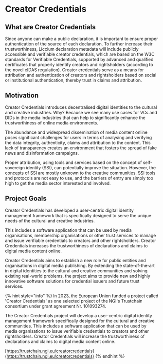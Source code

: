 # Creator Credentials

## What are Creator Credentials

Since anyone can make a public declaration, it is important to ensure proper authentication of the source of each declaration. To further increase their trustworthiness, Liccium declaration metadata will include publicly accessible and verifiable creator credentials, which are based on the W3C standards for Verifiable Credentials, supported by advanced and qualified certificates that properly identify creators and rightsholders (according to the novel eIDAS regulation). Creator credentials serve as a means for attribution and authentication of creators and rightsholders based on social or institutional authentication, thereby trust in claims and attribution.

## Motivation

Creator Credentials introduces decentralised digital identities to the cultural and creative industries. Why? Because we see many use cases for VCs and DIDs in the media industries that can help to significantly enhance the trustworthiness of online media environments.

The abundance and widespread dissemination of media content online poses significant challenges for users in terms of analysing and verifying the data integrity, authenticity, claims and attribution to the content. This lack of transparency creates an environment that fosters the spread of fake news and disinformation campaigns.

Proper attribution, using tools and services based on the concept of self-sovereign identity (SSI), can potentially improve the situation. However, the concepts of SSI are mostly unknown to the creative communities. SSI tools and protocols are not easy to use, and the barriers of entry are simply too high to get the media sector interested and involved.

## Project Goals <a href="#project-goals" id="project-goals"></a>

Creator Credentials has developed a user-centric digital identity management framework that is specifically designed to serve the unique needs of the cultural and creative industries.

This includes a software application that can be used by media organisations, membership organisations or other trust services to manage and issue verifiable credentials to creators and other rightsholders. Creator Credentials increases the trustworthiness of declarations and claims to digital media content online.

Creator Credentials aims to establish a new role for public entities and organisations in digital media publishing. By extending the state-of-the-art in digital identities to the cultural and creative communities and solving existing real-world problems, the project aims to provide new and highly innovative software solutions for credential issuers and future trust services.



{% hint style="info" %}
In 2023, the European Union funded a project called 'Creator Credentials' as one selected project of the NGI's Trustchain consortium under grant agreement Nr. 101093274.&#x20;

The Creator Credentials project will develop a user-centric digital identity management framework specifically designed for the cultural and creative communities. This includes a software application that can be used by media organisations to issue verifiable credentials to creators and other rightsholders. Creator Credentials will increase the trustworthiness of declarations and claims to digital media content online.

[https://trustchain.ngi.eu/creatorcredentials](https://trustchain.ngi.eu/creatorcredentials)
{% endhint %}


